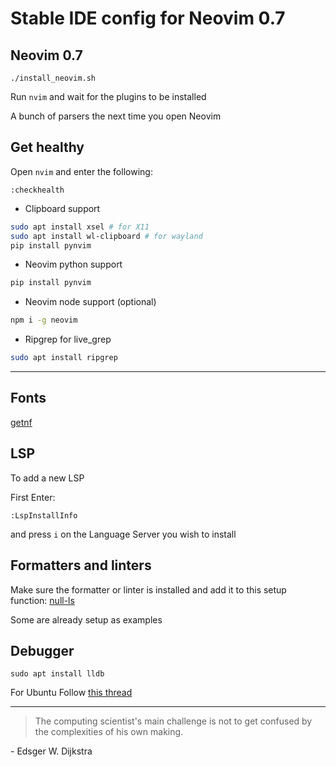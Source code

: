 # Stable IDE config for Neovim 0.7

## Neovim 0.7
```
./install_neovim.sh
```

Run `nvim` and wait for the plugins to be installed 

A bunch of parsers the next time you open Neovim 

## Get healthy
Open `nvim` and enter the following:

```
:checkhealth
```

- Clipboard support
```sh
sudo apt install xsel # for X11
sudo apt install wl-clipboard # for wayland
pip install pynvim
```

- Neovim python support
```sh
pip install pynvim
```

- Neovim node support (optional)
```sh
npm i -g neovim
```

- Ripgrep for live_grep
```sh
sudo apt install ripgrep
```
---

## Fonts

[getnf](https://github.com/ronniedroid/getnf)

## LSP

To add a new LSP

First Enter:

```
:LspInstallInfo
```

and press `i` on the Language Server you wish to install

## Formatters and linters

Make sure the formatter or linter is installed and add it to this setup function: [null-ls](https://github.com/LunarVim/nvim-basic-ide/blob/8b9ec3bffe8c8577042baf07c75408532a733fea/lua/user/lsp/null-ls.lua#L13)

Some are already setup as examples


## Debugger
```
sudo apt install lldb
```
For Ubuntu Follow [this thread](https://stackoverflow.com/a/72386036)

---

> The computing scientist's main challenge is not to get confused by the complexities of his own making. 

\- Edsger W. Dijkstra
